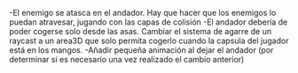 
-El enemigo se atasca en el andador. Hay que hacer que los enemigos lo puedan atravesar, jugando con las capas de colisión
-El andador debería de poder cogerse solo desde las asas. Cambiar el sistema de agarre de un raycast a un area3D que solo permita cogerlo cuando la capsula del jugador está en los mangos. 
-Añadir pequeña animación al dejar el andador (por determinar si es necesario una vez realizado el cambio anterior)